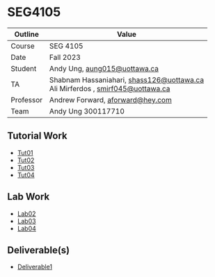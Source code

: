 # SEG4105

| Outline | Value |
| --- | --- |
| Course | SEG 4105 |
| Date | Fall 2023 |
| Student | Andy Ung, aung015@uottawa.ca |
| TA | Shabnam Hassaniahari, shass126@uottawa.ca <br> Ali Mirferdos , smirf045@uottawa.ca| 
| Professor | Andrew Forward, aforward@hey.com |  
| Team | Andy Ung 300117710 <br>|

## Tutorial Work
* [Tut01](tut01)
* [Tut02](tut02)
* [Tut03](tut03)
* [Tut04](tut04)

## Lab Work
* [Lab02](lab02)
* [Lab03](lab03)
* [Lab04](lab04)

## Deliverable(s)
* [Deliverable1](lab03)
